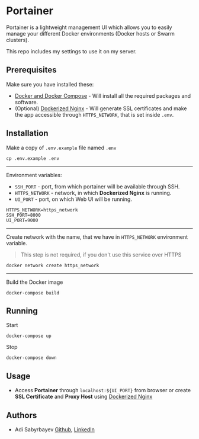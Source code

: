 # Portainer

Portainer is a lightweight management UI which allows you to easily manage your different Docker environments (Docker hosts or Swarm clusters).

This repo includes my settings to use it on my server.

## Prerequisites

Make sure you have installed these:
- [Docker and Docker Compose](https://phoenixnap.com/kb/install-docker-compose-on-ubuntu-20-04) - Will install all the required packages and software.
- (Optional) [Dockerized Nginx](https://github.com/madrigals1/nginx_proxy_manager) - Will generate SSL certificates and make the app accessible through `HTTPS_NETWORK`, that is set inside `.env`.

## Installation

Make a copy of `.env.example` file named `.env`

```shell script
cp .env.example .env
```

---

Environment variables:
- `SSH_PORT` - port, from which portainer will be available through SSH.
- `HTTPS_NETWORK` - network, in which **Dockerized Nginx** is running.
- `UI_PORT` - port, on which Web UI will be running.

```dotenv
HTTPS_NETWORK=https_network
SSH_PORT=8000
UI_PORT=9000
```

---

Create network with the name, that we have in `HTTPS_NETWORK` environment variable.

> This step is not required, if you don't use this service over HTTPS

```shell script
docker network create https_network
```

---

Build the Docker image

```shell script
docker-compose build
```

## Running

Start
```
docker-compose up
```

Stop
```
docker-compose down
```

## Usage

- Access **Portainer** through `localhost:${UI_PORT}` from browser or create **SSL Certificate** and **Proxy Host** using [Dockerized Nginx](https://github.com/madrigals1/nginx_proxy_manager)

## Authors
- Adi Sabyrbayev [Github](https://github.com/madrigals1), [LinkedIn](https://www.linkedin.com/in/madrigals1/)